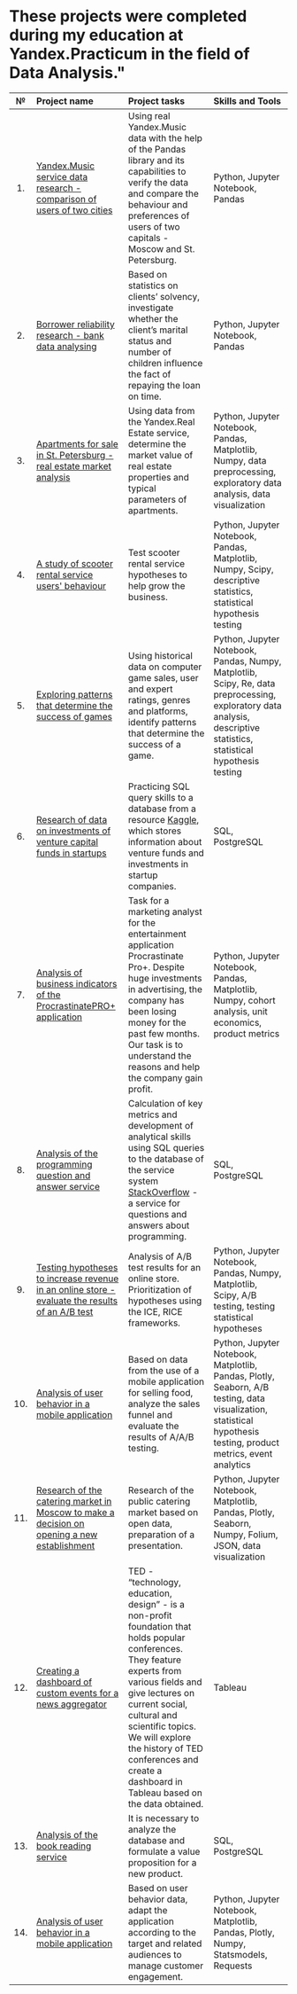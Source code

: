 # These projects were completed during my education at Yandex.Practicum in the field of Data Analysis."
| № | Project name | Project tasks | Skills and Tools | 
|:---:| :---------------------- | :---------------------- | :---------------------- |
| 1. | [Yandex.Music service data research - comparison of users of two cities](https://github.com/iqzmn/yandex_practicum_projects/tree/main/Музыка%20больших%20городов) | Using real Yandex.Music data with the help of the Pandas library and its capabilities to verify the data and compare the behaviour and preferences of users of two capitals - Moscow and St. Petersburg. | Python, Jupyter Notebook, Pandas |
| 2. | [Borrower reliability research - bank data analysing](https://github.com/iqzmn/yandex_practicum_projects/tree/main/Исследование%20надёжности%20заёмщиков) | Based on statistics on clients’ solvency, investigate whether the client’s marital status and number of children influence the fact of repaying the loan on time. | Python, Jupyter Notebook, Pandas |
| 3. |[Apartments for sale in St. Petersburg - real estate market analysis](https://github.com/iqzmn/yandex_practicum_projects/tree/main/Исследование%20объявлений%20о%20продаже%20квартир)| Using data from the Yandex.Real Estate service, determine the market value of real estate properties and typical parameters of apartments. | Python, Jupyter Notebook, Pandas, Matplotlib, Numpy, data preprocessing, exploratory data analysis, data visualization |
| 4. |[A study of scooter rental service users' behaviour](https://github.com/iqzmn/yandex_practicum_projects/tree/main/Scooter%20rental%20service%20GoFast)| Test scooter rental service hypotheses to help grow the business. | Python, Jupyter Notebook, Pandas, Matplotlib, Numpy, Scipy, descriptive statistics, statistical hypothesis testing |
| 5. |[Exploring patterns that determine the success of games](https://github.com/iqzmn/yandex_practicum_projects/tree/main/Рынок%20компьютерных%20игр)| Using historical data on computer game sales, user and expert ratings, genres and platforms, identify patterns that determine the success of a game. | Python, Jupyter Notebook, Pandas, Numpy, Matplotlib, Scipy, Re, data preprocessing, exploratory data analysis, descriptive statistics, statistical hypothesis testing |
| 6. |[Research of data on investments of venture capital funds in startups](https://github.com/iqzmn/yandex_practicum_projects/tree/main/Базовый%20SQL)| Practicing SQL query skills to a database from a resource [Kaggle](https://www.kaggle.com), which stores information about venture funds and investments in startup companies. | SQL, PostgreSQL |
| 7. |[Analysis of business indicators of the ProcrastinatePRO+ application](https://github.com/iqzmn/yandex_practicum_projects/tree/main/Анализ%20бизнес-показателей)| Task for a marketing analyst for the entertainment application Procrastinate Pro+. Despite huge investments in advertising, the company has been losing money for the past few months. Our task is to understand the reasons and help the company gain profit. | Python, Jupyter Notebook, Pandas, Matplotlib, Numpy, cohort analysis, unit economics, product metrics |
| 8. |[Analysis of the programming question and answer service](https://github.com/iqzmn/yandex_practicum_projects/tree/main/Продвинутый%20SQL)| Calculation of key metrics and development of analytical skills using SQL queries to the database of the service system [StackOverflow](https://stackoverflow.com/) - a service for questions and answers about programming. | SQL, PostgreSQL |
| 9. |[Testing hypotheses to increase revenue in an online store - evaluate the results of an A/B test](https://github.com/iqzmn/yandex_practicum_projects/tree/main/Принятие%20решений%20в%20бизнесе)| Analysis of A/B test results for an online store. Prioritization of hypotheses using the ICE, RICE frameworks. | Python, Jupyter Notebook, Pandas, Numpy, Matplotlib, Scipy, A/B testing, testing statistical hypotheses |
| 10. |[Analysis of user behavior in a mobile application](https://github.com/iqzmn/yandex_practicum_projects/tree/main/Анализ%20AAB-теста%20воронки%20продаж)| Based on data from the use of a mobile application for selling food, analyze the sales funnel and evaluate the results of A/A/B testing. | Python, Jupyter Notebook, Matplotlib, Pandas, Plotly, Seaborn, A/B testing, data visualization, statistical hypothesis testing, product metrics, event analytics |
| 11. |[Research of the catering market in Moscow to make a decision on opening a new establishment](https://github.com/iqzmn/yandex_practicum_projects/tree/main/Рынок%20заведений%20общественного%20питания)| Research of the public catering market based on open data, preparation of a presentation. | Python, Jupyter Notebook, Matplotlib, Pandas, Plotly, Seaborn, Numpy, Folium, JSON, data visualization|
| 12. |[Creating a dashboard of custom events for a news aggregator](https://public.tableau.com/shared/9MGS9XF94)| TED - “technology, education, design” - is a non-profit foundation that holds popular conferences. They feature experts from various fields and give lectures on current social, cultural and scientific topics. We will explore the history of TED conferences and create a dashboard in Tableau based on the data obtained. | Tableau |
| 13. |[Analysis of the book reading service](https://github.com/iqzmn/yandex_practicum_projects/tree/main/Сервис%20чтения%20книг)| It is necessary to analyze the database and formulate a value proposition for a new product. | SQL, PostgreSQL |
| 14. |[Analysis of user behavior in a mobile application](https://github.com/iqzmn/yandex_practicum_projects/tree/main/Мобильное%20приложение)| Based on user behavior data, adapt the application according to the target and related audiences to manage customer engagement. | Python, Jupyter Notebook, Matplotlib, Pandas, Plotly, Numpy, Statsmodels, Requests |
